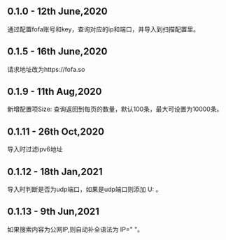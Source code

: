 ## 0.1.0 - 12th June,2020
通过配置fofa账号和key，查询对应的ip和端口，并导入到扫描配置里。

## 0.1.5 - 16th June,2020
请求地址改为https://fofa.so

## 0.1.9 - 11th Aug,2020
新增配置项Size: 查询返回到每页的数量，默认100条，最大可设置为10000条。

## 0.1.11 - 26th Oct,2020
导入时过滤ipv6地址

## 0.1.12 - 18th Jan,2021
导入时判断是否为udp端口，如果是udp端口则添加 U: 。

## 0.1.13 - 9th Jun,2021
如果搜索内容为公网IP,则自动补全语法为 IP=" "。